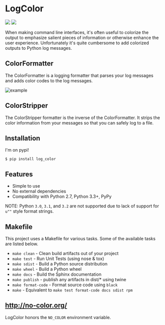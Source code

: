 # LogColor
<a href="http://log-color.readthedocs.io/en/latest/"><img src="https://img.shields.io/badge/docs-latest-brightgreen.svg?style=flat"></a>
<a href="https://pypi.python.org/pypi/log-color"><img src="https://img.shields.io/pypi/v/log_color.svg"></a>

When making command line interfaces, it's often useful to colorize the output
to emphasize salient pieces of information or otherwise enhance the user
experience. Unfortunately it's quite cumbersome to add colorized outputs to
Python log messages.

## ColorFormatter

The ColorFormatter is a logging formatter that parses your log messages and
adds color codes to the log messages.

![example](https://raw.githubusercontent.com/induane/logcolor/master/docs/source/images/example_logs.png)

## ColorStripper

The ColorStripper formatter is the inverse of the ColorFormatter. It strips the
color information from your messages so that you can safely log to a file.

## Installation
I'm on pypi!

```
$ pip install log_color
```

## Features

- Simple to use
- No external dependencies
- Compatibility with Python 2.7, Python 3.3+, PyPy

NOTE: Python ``3.0``, ``3.1``, and ``3.2`` are not supported due to lack of
support for  ``u""`` style format strings.

## Makefile

This project uses a Makefile for various tasks. Some of the available tasks
are listed below.

* `make clean` - Clean build artifacts out of your project
* `make test` - Run Unit Tests (using nose & tox)
* `make sdist` - Build a Python source distribution
* `make wheel` - Build a Python wheel
* `make docs` - Build the Sphinx documentation
* `make publish` - publish any artifacts in dist/* using twine
* `make format-code` - Format source code using ``black``
* `make` - Equivalent to `make test format-code docs sdist rpm`

## http://no-color.org/
LogColor honors the ``NO_COLOR`` environment variable.
